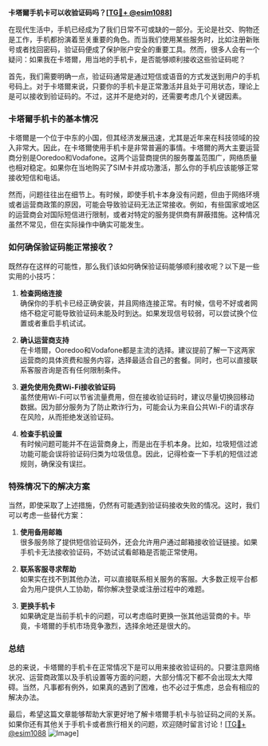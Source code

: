 **卡塔爾手机卡可以收验证码吗？[[TG💪+ @esim1088](https://t.me/s/esim1088)]**

在现代生活中，手机已经成为了我们日常不可或缺的一部分。无论是社交、购物还是工作，手机都扮演着至关重要的角色。而当我们使用某些服务时，比如注册新账号或者找回密码，验证码便成了保护账户安全的重要工具。然而，很多人会有一个疑问：如果我在卡塔爾，用当地的手机卡，是否能够顺利接收这些验证码呢？

首先，我们需要明确一点，验证码通常是通过短信或语音的方式发送到用户的手机号码上。对于卡塔爾来说，只要你的手机卡是正常激活并且处于可用状态，理论上是可以接收到验证码的。不过，这并不是绝对的，还需要考虑几个关键因素。

### **卡塔爾手机卡的基本情况**

卡塔爾是一个位于中东的小国，但其经济发展迅速，尤其是近年来在科技领域的投入非常大。因此，在卡塔爾使用手机卡是非常普遍的事情。卡塔爾的两大主要运营商分别是Ooredoo和Vodafone。这两个运营商提供的服务覆盖范围广，网络质量也相对稳定。如果你在当地购买了SIM卡并成功激活，那么你的手机应该能够正常接收短信和电话。

然而，问题往往出在细节上。有时候，即使手机卡本身没有问题，但由于网络环境或者运营商政策的原因，可能会导致验证码无法正常接收。例如，有些国家或地区的运营商会对国际短信进行限制，或者对特定的服务提供商有屏蔽措施。这种情况虽然不常见，但在实际操作中确实可能发生。

### **如何确保验证码能正常接收？**

既然存在这样的可能性，那么我们该如何确保验证码能够顺利接收呢？以下是一些实用的小技巧：

1. **检查网络连接**  
   确保你的手机卡已经正确安装，并且网络连接正常。有时候，信号不好或者网络不稳定可能导致验证码未能及时到达。如果发现信号较弱，可以尝试换个位置或者重启手机试试。

2. **确认运营商支持**  
   在卡塔爾，Ooredoo和Vodafone都是主流的选择。建议提前了解一下这两家运营商的具体资费和服务内容，选择最适合自己的套餐。同时，也可以直接联系客服咨询是否有任何限制条件。

3. **避免使用免费Wi-Fi接收验证码**  
   虽然使用Wi-Fi可以节省流量费用，但在接收验证码时，建议尽量切换回移动数据。因为部分服务为了防止欺诈行为，可能会认为来自公共Wi-Fi的请求存在风险，从而拒绝发送验证码。

4. **检查手机设置**  
   有时候问题可能并不在运营商身上，而是出在手机本身。比如，垃圾短信过滤功能可能会误将验证码归类为垃圾信息。因此，记得检查一下手机的短信过滤规则，确保没有误拦。

### **特殊情况下的解决方案**

当然，即使采取了上述措施，仍然有可能遇到验证码接收失败的情况。这时，我们可以考虑一些替代方案：

1. **使用备用邮箱**  
   很多服务除了提供短信验证码外，还会允许用户通过邮箱接收验证链接。如果手机卡无法接收验证码，不妨试试看邮箱是否能正常使用。

2. **联系客服寻求帮助**  
   如果实在找不到其他办法，可以直接联系相关服务的客服。大多数正规平台都会为用户提供人工协助，帮你解决登录或注册过程中的难题。

3. **更换手机卡**  
   如果确定是当前手机卡的问题，可以考虑临时更换一张其他运营商的卡。毕竟，卡塔爾的手机市场竞争激烈，选择余地还是很大的。

### **总结**

总的来说，卡塔爾的手机卡在正常情况下是可以用来接收验证码的。只要注意网络状况、运营商政策以及手机设置等方面的问题，大部分情况下都不会出现太大障碍。当然，凡事都有例外，如果真的遇到了困难，也不必过于焦虑，总会有相应的解决办法。

最后，希望这篇文章能够帮助大家更好地了解卡塔爾手机卡与验证码之间的关系。如果你还有其他关于手机卡或者旅行相关的问题，欢迎随时留言讨论！[[TG💪+ @esim1088](https://t.me/s/esim1088) ![Image](https://i.postimg.cc/4NQfJmqS/Snipaste-2025-05-13-00-14-12.png)]
